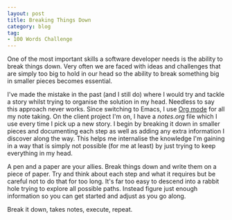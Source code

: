 ```yaml
---
layout: post
title: Breaking Things Down
category: blog
tag:
- 100 Words Challenge
---
```

One of the most important skills a software developer needs is the ability to break things down. Very often we are faced with ideas and challenges that are simply too big to hold in our head so the ability to break something big in smaller pieces becomes essential.

I've made the mistake in the past (and I still do) where I would try and tackle a story whilst trying to organise the solution in my head. Needless to say this approach never works. Since switching to Emacs, I use [Org mode](https://www.youtube.com/watch?v=oJTwQvgfgMM) for all my note taking. On the client project I'm on, I have a _notes.org_ file which I use every time I pick up a new story. I begin by breaking it down in smaller pieces and documenting each step as well as adding any extra information I discover along the way. This helps me internalise the knowledge I'm gaining in a way that is simply not possible (for me at least) by just trying to keep everything in my head.

A pen and a paper are your allies. Break things down and write them on a piece of paper. Try and think about each step and what it requires but be careful not to do that for too long. It's far too easy to descend into a rabbit hole trying to explore all possible paths. Instead figure just enough information so you can get started and adjust as you go along.

Break it down, takes notes, execute, repeat.
